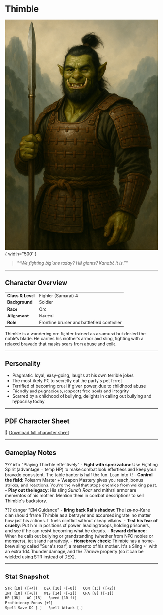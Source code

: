 # Thimble

![Thimble](assets/thimble.png){ width="500" }

> *"“We fighting big’uns today? Hill giants? Kanabō it is.”"*

---

## Character Overview

|                   |                                      |
| ----------------- | ------------------------------------ |
| **Class & Level** | Fighter (Samurai) 4           |
| **Background**    | Soldier                         |
| **Race**          | Orc                               |
| **Alignment**     | Neutral                          |
| **Role**          | Frontline bruiser and battlefield controller                 |

Thimble is a wandering orc fighter trained as a samurai but denied the noble’s blade. He carries his mother’s armor and sling, fighting with a relaxed bravado that masks scars from abuse and exile.

---

## Personality

* Pragmatic, loyal, easy-going, laughs at his own terrible jokes
* The most likely PC to secretly eat the party's pet ferret
* Terrified of becoming cruel if given power, due to childhood abuse
* Friendly and pugnacious, respects free souls and integrity 
* Scarred by a childhood of bullying, delights in calling out bullying and hypocrisy today

---

## PDF Character Sheet

📄 [Download full character sheet](assets/thimble.pdf)

---

## Gameplay Notes

??? info "Playing Thimble effectively"
    - **Fight with sprezzatura**: Use Fighting Spirit (advantage + temp HP) to make combat look effortless and keep your bravado consistent. The table banter is half the fun. Lean into it!
    - **Control the field**: Polearm Master + Weapon Mastery gives you reach, bonus strikes, and reactions. You’re the wall that stops enemies from walking past.
    - **Play out the legacy**: His sling *Suna’s Roar* and mithral armor are mementos of his mother. Mention them in combat descriptions to sell Thimble's backstory.

??? danger "DM Guidance"
    - **Bring back Rai’s shadow**: The Izu-no-Kane clan should frame Thimble as a betrayer and accursed ingrate, no matter how just his actions. It fuels conflict without cheap villains.
    - **Test his fear of cruelty**: Put him in positions of power: leading troops, holding prisoners, and see if he can resist becoming what he dreads.
    - **Reward defiance**: When he calls out bullying or grandstanding (whether from NPC nobles or monsters), let it land narratively.
	- **Homebrew check**: Thimble has a home-brew sling called "Suna's roar", a memento of his mother. It's a Sling +1 with an extra 1d4 Thunder damage, and the *Thrown* property (so it can be wielded using STR instead of DEX).

---

## Stat Snapshot

```text
STR [18] ([+4])   DEX [10] ([+0])   CON [15] ([+2])
INT [10] ([+0])   WIS [14] ([+2])   CHA [8] ([-1])
HP [36]   AC [18]   Speed [30 ft]
Proficiency Bonus [+2]
Spell Save DC [-]   Spell Attack [-]
```